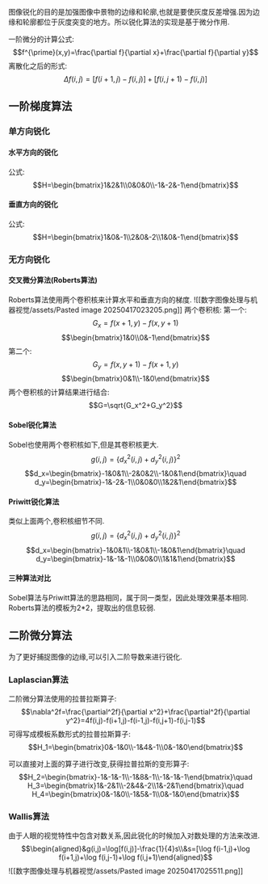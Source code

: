 图像锐化的目的是加强图像中景物的边缘和轮廓,也就是要使灰度反差增强.因为边缘和轮廓都位于灰度突变的地方。所以锐化算法的实现是基于微分作用.

一阶微分的计算公式:
$$f^{\prime}(x,y)=\frac{\partial f}{\partial x}+\frac{\partial f}{\partial y}$$
离散化之后的形式:
$$\Delta f(i,j)=[f(i+1,j)-f(i,j)]+[f(i,j+1)-f(i,j)]$$
## 一阶梯度算法
### 单方向锐化
#### 水平方向的锐化
公式:
$$H=\begin{bmatrix}1&2&1\\0&0&0\\-1&-2&-1\end{bmatrix}$$
#### 垂直方向的锐化
公式:
$$H=\begin{bmatrix}1&0&-1\\2&0&-2\\1&0&-1\end{bmatrix}$$
### 无方向锐化
#### 交叉微分算法(Roberts算法)
Roberts算法使用两个卷积核来计算水平和垂直方向的梯度.
![[数字图像处理与机器视觉/assets/Pasted image 20250417023205.png]]
两个卷积核:
第一个:
$$G_x=f(x+1,y)-f(x,y+1)$$
$$\begin{bmatrix}1&0\\0&-1\end{bmatrix}$$
第二个:
$$G_y=f(x,y+1)-f(x+1,y)$$
$$\begin{bmatrix}0&1\\-1&0\end{bmatrix}$$
两个卷积核的计算结果进行结合:
$$G=\sqrt{G_x^2+G_y^2}$$
#### Sobel锐化算法
Sobel也使用两个卷积核如下,但是其卷积核更大.
$$g(i,j)=\{d_x^2(i,j)+d_y^2(i,j)\}^2$$
$$d_x=\begin{bmatrix}-1&0&1\\-2&0&2\\-1&0&1\end{bmatrix}\quad d_y=\begin{bmatrix}-1&-2&-1\\0&0&0\\1&2&1\end{bmatrix}$$
#### Priwitt锐化算法
类似上面两个,卷积核细节不同.
$$g(i,j)=\{d_x^2(i,j)+d_y^2(i,j)\}^2$$
$$d_x=\begin{bmatrix}-1&0&1\\-1&0&1\\-1&0&1\end{bmatrix}\quad d_y=\begin{bmatrix}-1&-1&-1\\0&0&0\\1&1&1\end{bmatrix}$$
#### 三种算法对比
Sobel算法与Priwitt算法的思路相同，属于同一类型，因此处理效果基本相同.
Roberts算法的模板为2\*2，提取出的信息较弱.
## 二阶微分算法
为了更好捕捉图像的边缘,可以引入二阶导数来进行锐化.
### Laplascian算法
二阶微分算法使用的拉普拉斯算子:
$$\nabla^2f=\frac{\partial^2f}{\partial x^2}+\frac{\partial^2f}{\partial y^2}=4f(i,j)-f(i+1,j)-f(i-1,j)-f(i,j+1)-f(i,j-1)$$
可得写成模板系数形式的拉普拉斯算子:
$$H_1=\begin{bmatrix}0&-1&0\\-1&4&-1\\0&-1&0\end{bmatrix}$$

可以直接对上面的算子进行改变,获得拉普拉斯的变形算子:
$$H_2=\begin{bmatrix}-1&-1&-1\\-1&8&-1\\-1&-1&-1\end{bmatrix}\quad H_3=\begin{bmatrix}1&-2&1\\-2&4&-2\\1&-2&1\end{bmatrix}\quad H_4=\begin{bmatrix}0&-1&0\\-1&5&-1\\0&-1&0\end{bmatrix}$$
### Wallis算法
由于人眼的视觉特性中包含对数关系,因此锐化的时候加入对数处理的方法来改进.
$$\begin{aligned}&g(i,j)=\log[f(i,j)]-\frac{1}{4}s\\&s=[\log f(i-1,j)+\log f(i+1,j)+\log f(i,j-1)+\log f(i,j+1)\end{aligned}$$
![[数字图像处理与机器视觉/assets/Pasted image 20250417025511.png]]
